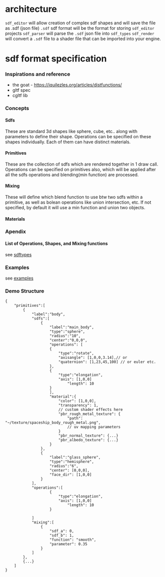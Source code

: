 # architecture
`sdf_editor` will allow creation of complex sdf shapes and will save the file as .sdf (json file)
`.sdf` sdf format will be the format for storing `sdf_editor` projects
`sdf_parser` will parse the `.sdf` json file into `sdf_types`
`sdf_render` will convert a `.sdf` file to a shader file that can be imported into your engine.
# sdf format specification
### Inspirations and reference
* the goat - https://iquilezles.org/articles/distfunctions/
* gltf spec
* cgltf lib
### Concepts
#### Sdfs
These are standard 3d shapes like sphere, cube, etc.. along with parameters to define their shape.
Operations can be specified on these shapes individually.
Each of them can have distinct materials.
#### Primitives
These are the collection of sdfs which are rendered together in 1 draw call.
Operations can be specified on primitives also, which will be applied after all the sdfs operations and blending(min function) are processed.
#### Mixing
These will define which blend function to use btw two sdfs within a primitive, as well as bolean operations like union intersection, etc.
If not specified, by default it will use a min function and union two objects.
#### Materials
### Apendix
#### List of Operations, Shapes, and Mixing functions
see [sdftypes](./sdf_parser/sdf_types.h)
### Examples
see [examples](./examples)
### Demo Structure
```
{
	"primitives":[
        {
            "label":"body",
            "sdfs":[
                {
                    "label":"main_body",
                    "type":"sphere",
                    "radius":"10",
                    "center":"0,0,0",
                    "operations": [
                    {
                        "type":"rotate",
                        "axisangle": [1,0,0,3.14],// or
                        "quaternion": [1,23,45,100] // or euler etc.
                    },
                    {
                        "type":"elongation",
                        "axis": [1,0,0]
                            "length": 10
                    }
                    ],
                    "material":{
                        "color": [1,0,0],
                        "transparency": 1,
                        // custom shader effects here
                        "pbr_rough_metal_texture": {
                            "path": "~/texture/spaceship_body_rough_metal.png",
                            // uv mapping parameters
                        }
                        "pbr_normal_texture": {...}
                        "pbr_albedo_texture": {...}
                    }
                },
                {
                    "label":"glass_sphere",
                    "type":"hemisphere",
                    "radius":"6",
                    "center": [0,0,0],
                    "face_dir": [1,0,0]
                }
            ],
            "operations":[
                    {
                        "type":"elongation",
                        "axis": [1,0,0]
                            "length": 10
                    }
                
            ]
            "mixing":[
                {
                    "sdf_a": 0,
                    "sdf_b": 1,
                    "function": "smooth",
                    "parameter": 0.35
                }
            ]
        },
        {...}
    ]
}
```
